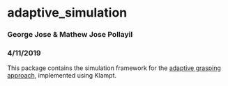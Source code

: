 # adaptive_simulation
### George Jose & Mathew Jose Pollayil ###
### 4/11/2019 ###

This package contains the simulation framework for the [adaptive grasping approach](https://github.com/gpollayil/adaptive_grasping), implemented using Klampt.